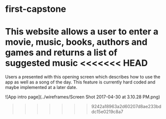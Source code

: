 # first-capstone
This website allows a user to enter a movie, music, books, authors and games and returns a list of suggested music
<<<<<<< HEAD
=======

Users a presented with this opening screen which describes how to use the app as well as a song of the day.  This feature
is currently hard coded and maybe implemented at a later date.

![App intro page](../wireframes/Screen Shot 2017-04-30 at 3.10.28 PM.png)







>>>>>>> 9242a18963a2d60207d8ae233bddc15e0219c8a7
